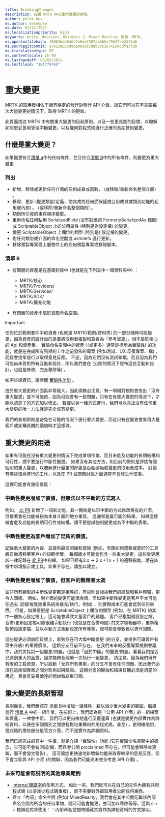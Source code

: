 ```yaml
---
title: BreakingChanges
description: 有關 MRTK 中之重大變更的原則。
author: polar-kev
ms.author: kesemple
ms.date: 01/12/2021
ms.localizationpriority: high
keywords: Unity、HoloLens、HoloLens 2、Mixed Reality、開發、MRTK、
ms.openlocfilehash: f0004beb64eb7a6ea7007aa3bbc79637ce2376d6
ms.sourcegitcommit: 97815006c09be0a43b3d9b33c1674150cdfecf2b
ms.translationtype: MT
ms.contentlocale: zh-TW
ms.lasthandoff: 03/03/2021
ms.locfileid: "101779780"
---
```

# <a name="breaking-changes"></a>重大變更

MRTK 的取用者相依于擁有穩定的發行對發行 API 介面，讓它們可以在不需要每次大量變更的情況下，取得 MRTK 的更新。

此頁面描述 MRTK 中有關重大變更的目前原則，以及一些更長期的目標，以瞭解如何更妥善地管理中斷變更，以及能夠對程式碼進行正確的長期技術變更。

## <a name="what-is-a-breaking-change"></a>什麼是重大變更？

如果變更符合[清單 a](#list-a)中的任何條件，並且符合[清單 B](#list-b)中的所有條件，則變更為重大變更

### <a name="list-a"></a>列出

- 新增、移除或更新任何介面的任何成員或函數， (或移除/重新命名整個介面) 。
- 移除、更新 (變更類型/定義，使其成為任何受保護或公用成員或類別功能的私用或內部) 。  (或移除/重新命名整個類別) 。
- 類別所引發的事件順序變更。
- 重新命名任何私用 SerializedField (沒有對應的 FormerlySerializedAs 標籤) 或 ScriptableObject 上的公用屬性 (特別是對設定檔) 的變更。
- 變更 ScriptableObject 上欄位的類型 (特別是) 設定檔的變更。
- 對任何類別或介面的命名空間或 asmdefs 進行更新。
- 移除預製專案最上層物件上的任何預製專案或移除腳本。

### <a name="list-b"></a>清單 B

- 有問題的資產是在基礎封裝中 (也就是在下列其中一個資料夾中) ：

  - MRTK/核心
  - MRTK/Providers/
  - MRTK/Services/
  - MRTK/SDK/
  - MRTK/擴充功能

- 有問題的資產不屬於實驗命名空間。

> [!IMPORTANT]
> 任何位於範例套件中的資產 (也就是 MRTK/範例/資料夾) 的一部分隨時可能變更，因為資產的設計目的是要將取用者複製和查看為「參考實施」，但不屬於核心的 Api 和資產集。 實驗命名空間中的資產 (（或更多）通常是標示為實驗性) 的功能，就是在完成所有到期的工作之前發佈的專案 (例如測試、UX 反復專案、檔) ，而且會提早發行以取得意見反應。  不過，因為它們沒有測試和檔，而且因為我們可能尚未答對所有互動和設計，所以我們會在 (公開的情況下發布這些互動和設計，也就是修改、完全移除等) 。
>
> 如需詳細資訊，請參閱 [實驗性功能](../contributing/ExperimentalFeatures.md) 。

由於重大變更的介面區非常龐大，因此請務必注意，有一項絕對規則會指出「沒有重大變更」是不可能的，因為可能會有一些問題，只有在有重大變更的情況下，才能以清楚了的方式加以修正。 若要以另一種方式進行，我們可以真正沒有任何重大變更的唯一方法就是完全沒有變更。

我們的長期原則是避免在可能的情況下進行重大變更，而且只有在變更會累積大量客戶或架構長期的價值時才這樣做。

## <a name="what-to-do-about-breaking-changes"></a>重大變更的用途

如果有可能在沒有重大變更的情況下完成某項作業，而且未危及功能的長期結構和可行性，請不要進行中斷性變更。 如果沒有其他方法，則目前的原則是評估每個個別的重大變更，以瞭解進行變更的好處是否超過吸收變更的取用者成本。 討論有哪些值得進行的工作，以及在 PR 或問題討論方面通常不會發生什麼事。

這裡可能會有幾個值區：

### <a name="the-breaking-change-adds-value-but-could-be-written-in-a-way-that-isnt-breaking"></a>中斷性變更增加了價值，但無法以不中斷的方式寫入

例如， [此 PR](https://github.com/microsoft/MixedRealityToolkit-Unity/pull/4882) 新增了一項新功能，其一開始是以已中斷的方式修改現有的介面，但接著會在功能被視為本身介面的地方重寫。 這通常是最可能的結果。 如果這樣做會危及功能的長期可行性或結構，請不要嘗試強制變更成為不中斷的表單。

### <a name="the-breaking-change-adds-sufficient-value-to-the-customer-that-its-worth-doing"></a>中斷性變更為客戶增加了足夠的價值，

記錄重大變更的內容，並提供最佳的緩和措施 (例如，有關如何遷移或更好的工具將自動遷移至客戶) 的規範步驟。 每個版本可能會包含一些重大變更，這些變更應該一律記錄在 [此 PR](https://github.com/microsoft/MixedRealityToolkit-Unity/pull/4858)中的檔。 如果已經有2.x → 2.x +1 x + 1 的遷移指南，請在該檔中新增指示或工具。如果不存在，請加以建立。

### <a name="the-breaking-change-adds-value-but-the-customer-pain-would-be-too-high"></a>中斷性變更增加了價值，但客戶的難題會太高

並非所有類型的中斷性變更都是相等的，有些則會根據我們的經驗和客戶體驗，更令人頭痛。 例如，對介面的變更可能很麻煩，但如果中斷性變更是客戶不太可能在過去 (診斷視覺效果系統來擴充/執行，例如) ，則實際成本可能會低到任何東西。 但是，如果變更是 ScriptableObject 上欄位的類型 (例如，在 MRTK) 的其中一個核心設定檔上，這可能會導致大量客戶的難題。 客戶已複製預設設定檔，合併/更新設定檔可能很難手動執行 (也就是在合併時間) 的文字編輯器中，重新複製預設設定檔，並以手動方式重新設定所有專案，很可能會導致難以進行回歸。

這些變更必須放回貨架上，直到存在可大幅中斷變更 (的分支，並提供可讓客戶有理由升級) 的重要價值。 這類分支目前不存在。 在我們未來的反復專案規劃會議中，我們將探討一組變更/問題，也就是「過於中斷」的變更/問題，看看我們是否已達到重大的品質，讓您能夠合理地一次執行一組變更。 請注意，因為我們擁有有限的工程資源，所以啟動「允許所有專案」的分支不會有任何問題，因此我們必須在這兩個專案之間分割測試與驗證。 這類分支的開始和結束日期必須是清楚的用途，且會有妥善傳達的開始和結束日期。

## <a name="long-term-management-of-breaking-changes"></a>重大變更的長期管理

長期而言，我們應該在 [清單 B](#list-b)中增加一組條件，藉以減少重大變更的範圍。繼續進行 [清單 A](#list-a) 中的一組作業，在技術上，我們認為是「公用 API 介面」的一組檔案和資產，一律會中斷。 我們可以更自由地進行反覆運算 (也就是變更內部實作為詳細資料，以便在多個類別之間更輕鬆地重構和共用程式碼，甚至) ，更明確地說，程式碼的哪些部分是官方介面，而不是實作為詳細資料。

我們已經完成的其中一件事，就是介紹「實驗性」功能 (它在實驗命名空間中的概念，它可能不會有測試/檔，而且會公開 proclaimed 至存在，但可能會移除並更新，而不會發生警告) 。 這可讓您更快速地新增新功能來取得較早的意見反應，但不會立即與 API 介面 (的關聯，因為我們可能尚未完全考慮 API 介面) 。

### <a name="other-examples-of-things-that-could-help-in-the-future"></a>未來可能會有説明的其他專案範例

- [Internal 關鍵字](https://docs.microsoft.com/dotnet/csharp/language-reference/keywords/internal)的使用方式。
  如此一來，我們就可以在自己的元件內擁有共用程式碼 (以便減少程式碼重複) ，而不需要對外部取用者公開任何東西。
- 建立「內部」命名空間 (例如) MixedReality，我們會在其中公開記載該內部命名空間內所含的任何事物，隨時可能會變更，並可加以移除等等。這與 c + + 標頭程式庫使用：：內部命名空間來隱藏其實作為詳細資料的方式類似。
